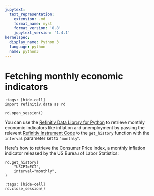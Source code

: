 ```yaml
---
jupytext:
  text_representation:
    extension: .md
    format_name: myst
    format_version: '0.8'
    jupytext_version: '1.4.1'
kernelspec:
  display_name: Python 3
  language: python
  name: python3
---
```


# Fetching monthly economic indicators

```{code-cell}
:tags: [hide-cell]
import refinitiv.data as rd

rd.open_session()
```

You can use the [Refinitiv Data Library for Python](https://pypi.org/project/refinitiv-data/) to retrieve monthly economic indicators like inflation and unemployment by passing the relevent [Refinitiv Instrument Code](https://en.wikipedia.org/wiki/Refinitiv_Identification_Code) to the `get_history` function with the `interval` parameter set to `"monthly"`.

Here's how to retrieve the Consumer Price Index, a monthly inflation indicator released by the US Bureau of Labor Statistics:

```{code-cell}
rd.get_history(
    "USCPI=ECI",
    interval="monthly",
)
```

```{code-cell}
:tags: [hide-cell]
rd.close_session()
```
